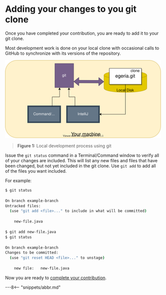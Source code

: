 <!-- SPDX-License-Identifier: CC-BY-4.0 -->
<!-- Copyright Contributors to the ODPi Egeria project 2020. -->

# Adding your changes to you git clone

Once you have completed your contribution, you are ready to add it to your git clone.

Most development work is done on your local clone with occasional calls to GitHub to
synchronize with its versions of the repository.

![Figure 1](git-development.svg)
> **Figure 1:** Local development process using git

Issue the `git status` command in a Terminal/Command window to verify all of your changes are
included.  This will list any new files and files that have been changed, but not yet included
in the git clone.  Use `git add` to add all of the files you want included.

For example:

```bash
$ git status

On branch example-branch
Untracked files:
  (use "git add <file>..." to include in what will be committed)

	new-file.java

$ git add new-file.java
$ git status

On branch example-branch
Changes to be committed:
  (use "git reset HEAD <file>..." to unstage)

	new file:   new-file.java
```

Now you are ready to [complete your contribution](/egeria-docs/education/tutorials/git-and-git-hub-tutorial/task-git-pull-push-pr).

---8<-- "snippets/abbr.md"
